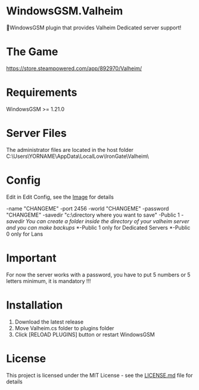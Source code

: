 # WindowsGSM.Valheim
🧩WindowsGSM plugin that provides Valheim Dedicated server support!

# The Game
https://store.steampowered.com/app/892970/Valheim/

# Requirements
WindowsGSM >= 1.21.0

# Server Files
The administrator files are located in the host folder C:\Users\YORNAME\AppData\LocalLow\IronGate\Valheim\

# Config
Edit in Edit Config, see the <a href="https://cdn.discordapp.com/attachments/800673503966789682/810663350102261760/unknown.png">Image</a> for details

-name "CHANGEME" -port 2456 -world "CHANGEME" -password "CHANGEME" -savedir "c:\directory where you want to save" -Public 1
*-savedir You can create a folder inside the directory of your valheim server and you can make backups*
*-Public 1 only for Dedicated Servers
*-Public 0 only for Lans

# Important
For now the server works with a password, you have to put 5 numbers or 5 letters minimum, it is mandatory !!!


# Installation
  1. Download the latest release
  2. Move Valheim.cs folder to plugins folder
  3. Click [RELOAD PLUGINS] button or restart WindowsGSM

# License
This project is licensed under the MIT License - see the <a href="https://github.com/dkdue/WindowsGSM.Valheim/blob/main/LICENSE">LICENSE.md</a> file for details

